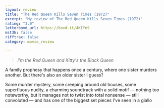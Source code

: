 ```yaml
---
layout: review
title: "The Red Queen Kills Seven Times (1972)"
excerpt: "My review of The Red Queen Kills Seven Times (1972)"
rating: "3.0"
letterboxd_url: https://boxd.it/4KIYn9
mst3k: false
rifftrax: false
category: movie_review

---
```


<blockquote><i>I'm the Red Queen and Kitty's the Black Queen</i></blockquote>A family prophesy that happens once a century, where one sister murders another. But there's also an older sister I guess?

Some murder mystery, some creeping around old houses, some superfluous nudity, a charming soundtrack with a solid motif — nothing too noteworthy, but it manages not to twist into total nonsense — still convoluted — and has one of the biggest set pieces I've seen in a giallo